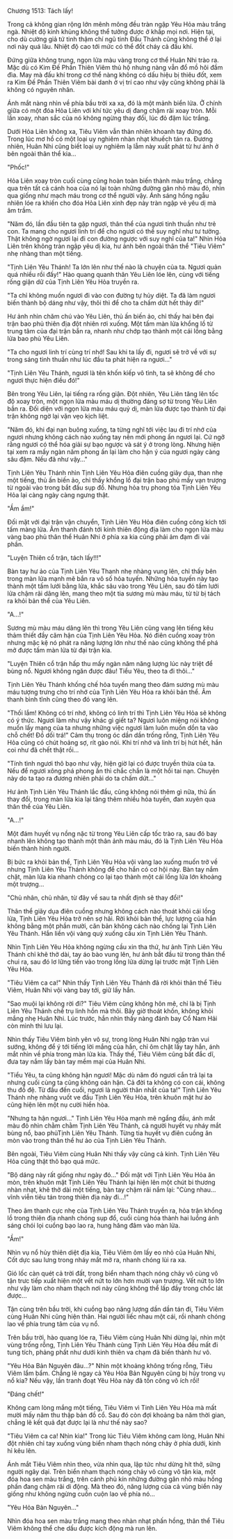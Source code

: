




Chương 1513: Tách lấy!


Trong cả không gian rộng lớn mênh mông đều tràn ngập Yêu Hỏa màu trắng ngà. Nhiệt độ kinh khủng không thể tưởng được ở khắp mọi nơi. Hiện tại, cho dù cường giả tứ tinh thậm chí ngũ tinh Đấu Thánh cũng không thể ở lại nơi này quá lâu. Nhiệt độ cao tới mức có thể đốt cháy cả đấu khí.

Đứng giữa không trung, ngọn lửa màu vàng trong cơ thể Huân Nhi trào ra. Mặc dù có Kim Đế Phần Thiên Viêm thủ hộ nhưng nàng vẫn đổ mồ hôi đầm đìa. May mà đấu khí trong cơ thể nàng không có dấu hiệu bị thiêu đốt, xem ra Kim Đế Phần Thiên Viêm bài danh ở vị trí cao như vậy cũng không phải là không có nguyên nhân.

Ánh mắt nàng nhìn về phía bầu trời xa xa, đó là một mảnh biển lửa. Ở chính giữa có một đóa Hỏa Liên với khí tức yêu dị đang chậm rãi xoay tròn. Mỗi lần xoay, nhan sắc của nó không ngừng thay đổi, lúc đỏ đậm lúc trắng.

Dưới Hỏa Liên không xa, Tiêu Viêm vẫn thản nhiên khoanh tay đứng đó. Trong lúc mơ hồ có một loại uy nghiêm nhàn nhạt khuếch tán ra. Đương nhiên, Huân Nhi cũng biết loại uy nghiêm lạ lẫm này xuất phát từ hư ảnh ở bên ngoài thân thể kia…

"Phốc!"

Hỏa Liên xoay tròn cuối cùng cũng hoàn toàn biến thành màu trắng, chẳng qua trên tất cả cánh hoa của nó lại toàn những đường gân nhỏ màu đỏ, nhìn qua giống như mạch máu trong cơ thể người vậy. Ánh sáng hồng ngẫu nhiên lóe ra khiến cho đóa Hỏa Liên xinh đẹp này tràn ngập vẻ yêu dị mà âm trầm.

"Năm đó, lần đầu tiên ta gặp ngươi, thân thể của ngươi tinh thuần như trẻ con. Ta mang cho ngươi linh trí để cho ngươi có thể suy nghĩ như tư tưởng. Thật không ngờ ngươi lại đi con đường ngược với suy nghĩ của ta!" Nhìn Hỏa Liên trên không tràn ngập yêu dị kia, hư ảnh bên ngoài thân thể "Tiêu Viêm" nhẹ nhàng than một tiếng.

"Tịnh Liên Yêu Thánh! Ta lớn lên như thế nào là chuyện của ta. Ngươi quản quá nhiều rồi đấy!" Hào quang quanh thân Yêu Liên lóe lên, cùng với tiếng rống giận dữ của Tịnh Liên Yêu Hỏa truyền ra.

"Ta chỉ không muốn ngươi đi vào con đường tự hủy diệt. Ta đã làm ngươi biến thành bộ dáng như vậy, thôi thì để cho ta chấm dứt hết thảy đi!"

Hư ảnh nhìn chăm chú vào Yêu Liên, thủ ấn biến ảo, chỉ thấy hai bên đại trận bao phủ thiên địa đột nhiên rơi xuống. Một tấm màn lửa khổng lồ từ trung tâm của đại trận bắn ra, nhanh như chớp tạo thành một cái lồng bằng lửa bao phủ Yêu Liên.

"Ta cho ngươi linh trí cùng trí nhớ! Sau khi ta lấy đi, ngươi sẽ trở về với sự trong sáng tinh thuần như lúc đầu ta phát hiện ra ngươi…"

"Tịnh Liên Yêu Thánh, ngươi là tên khốn kiếp vô tình, ta sẽ không để cho ngươi thực hiện điều đó!"

Bên trong Yêu Liên, lại tiếng ra rống giận. Đột nhiên, Yêu Liên tăng lên tốc độ xoay tròn, một ngọn lửa màu máu dị thường đáng sợ từ trong Yêu Liên bắn ra. Đối diện với ngọn lửa màu máu quỷ dị, màn lửa được tạo thành từ đại trận không ngờ lại vặn vẹo kịch liệt.

"Năm đó, khi đại nạn buông xuống, ta từng nghĩ tới việc lau đi trí nhớ của ngươi nhưng không cách nào xuống tay nên mới phong ấn ngươi lại. Cứ ngỡ rằng ngươi có thể hóa giải sự bạo ngược và sát ý ở trong lòng. Nhưng hiện tại xem ra mấy ngàn năm phong ấn lại làm cho hận ý của ngươi ngày càng sâu đậm. Nếu đã như vậy…"

Tịnh Liên Yêu Thánh nhìn Tịnh Liên Yêu Hỏa điên cuồng giãy dụa, than nhẹ một tiếng, thủ ấn biến ảo, chỉ thấy khổng lồ đại trận bao phủ mấy vạn trượng từ ngoài vào trong bắt đầu sụp đổ. Nhưng hỏa trụ phong tỏa Tịnh Liên Yêu Hỏa lại càng ngày càng ngưng thật.

"Ầm ầm!"

Đối mặt với đại trận vận chuyển, Tịnh Liên Yêu Hỏa điên cuồng công kích tới tấm màng lửa. Âm thanh đánh tới kinh thiên động địa làm cho ngọn lửa màu vàng bao phủ thân thể Huân Nhi ở phía xa kia cũng phải ảm đạm đi vài phần.

"Luyện Thiên cổ trận, tách lấy!!!"

Bàn tay hư ảo của Tịnh Liên Yêu Thanh nhẹ nhàng vung lên, chỉ thấy bên trong màn lửa mạnh mẽ bắn ra vô số hỏa tuyến. Những hỏa tuyến này tạo thành một tấm lưới bằng lửa, khắc sâu vào trong Yêu Liên, sau đó tấm lưới lửa chậm rãi dâng lên, mang theo một tia sương mù màu máu, từ từ bị tách ra khỏi bản thể của Yêu Liên.

"A…!"

Sương mù màu máu dâng lên thì trong Yêu Liên cũng vang lên tiếng kêu thảm thiết đầy căm hận của Tịnh Liên Yêu Hỏa. Nó điên cuồng xoay tròn nhưng mặc kệ nó phát ra năng lượng lớn như thế nào cũng không thể phá mở được tấm màn lửa từ đại trận kia.

"Luyện Thiên cổ trận hấp thu mấy ngàn năm năng lượng lúc này triệt để bùng nổ. Ngươi không ngăn được đâu! Tiểu Yêu, theo ta đi thôi…"

Tịnh Liên Yêu Thánh khống chế hỏa tuyến mang theo đám sương mù màu máu tượng trưng cho trí nhớ của Tịnh Liên Yêu Hỏa ra khỏi bản thể. Âm thanh bình tĩnh cũng theo đó vang lên.

"Thối lắm! Không có trí nhớ, không có linh trí thì Tịnh Liên Yêu Hỏa sẽ không có ý thức. Ngươi làm như vậy khác gì giết ta? Ngươi luôn miệng nói không muốn lấy mạng của ta nhưng những việc ngươi làm luôn muốn dồn ta vào chỗ chết! Đồ dối trá!" Cảm thụ trong óc dần dần trống rỗng, Tịnh Liên Yêu Hỏa cũng có chút hoảng sợ, rít gào nói. Khi trí nhớ và linh trí bị hút hết, hắn coi như đã chết thật rồi…

"Tính tình ngươi thô bạo như vậy, hiện giờ lại có được truyền thừa của ta. Nếu để ngươi xông phá phong ấn thì chắc chắn là một hồi tai nạn. Chuyện này do ta tạo ra đương nhiên phải do ta chấm dứt..."

Hư ảnh Tịnh Liên Yêu Thánh lắc đầu, cũng không nói thêm gì nữa, thủ ấn thay đổi, trong màn lửa kia lại tăng thêm nhiều hỏa tuyến, đan xuyên qua thân thể của Yêu Liên.

"A...!"

Một đám huyết vụ nồng nặc từ trong Yêu Liên cấp tốc trào ra, sau đó bay nhanh lên không tạo thành một thân ảnh màu máu, đó là Tịnh Liên Yêu Hỏa biến thành hình người.

Bị bức ra khỏi bản thể, Tịnh Liên Yêu Hỏa vội vàng lao xuống muốn trở về nhưng Tịnh Liên Yêu Thánh không để cho hắn có cơ hội này. Bàn tay nắm chặt, màn lửa kia nhanh chóng co lại tạo thành một cái lồng lửa lớn khoảng một trượng…

"Chủ nhân, chủ nhân, từ đây về sau ta nhất định sẽ thay đổi!"

Thân thể giãy dụa điên cuồng nhưng không cách nào thoát khỏi cái lồng lửa, Tịnh Liên Yêu Hỏa trở nên sợ hãi. Rời khỏi bản thể, lực lượng của hắn không bằng một phần mười, căn bản không cách nào chống lại Tịnh Liên Yêu Thánh. Hắn liền vội vàng quỳ xuống cầu xin Tịnh Liên Yêu Thánh.

Nhìn Tịnh Liên Yêu Hỏa không ngừng cầu xin tha thứ, hư ảnh Tịnh Liên Yêu Thánh chỉ khẽ thở dài, tay áo bào vung lên, hư ảnh bắt đầu từ trong thân thể chui ra, sau đó lơ lững tiến vào trong lồng lửa dừng lại trước mặt Tịnh Liên Yêu Hỏa.

"Tiêu Viêm ca ca!" Nhìn thấy Tịnh Liên Yêu Thánh đã rời khỏi thân thể Tiêu Viêm, Huân Nhi vội vàng bay tới, giữ lấy hắn.

"Sao muội lại không rời đi?" Tiêu Viêm cũng không hôn mê, chỉ là bị Tịnh Liên Yêu Thánh chế trụ linh hồn mà thôi. Bây giờ thoát khốn, không khỏi mắng nhẹ Huân Nhi. Lúc trước, hắn nhìn thấy nàng đánh bay Cổ Nam Hải còn mình thì lưu lại.

Nhìn thấy Tiêu Viêm bình yên vô sự, trong lòng Huân Nhi ngập tràn vui sướng, không để ý tới tiếng lời mắng của hắn, chỉ ôm chặt lấy tay hắn, ánh mắt nhìn về phía trong màn lửa kia. Thấy thế, Tiêu Viêm cũng bất đắc dĩ, đưa tay nắm lấy bàn tay mềm mại của Huân Nhi.

"Tiểu Yêu, ta cũng không hận ngươi! Mặc dù năm đó ngươi cắn trả lại ta nhưng cuối cùng ta cũng không oán hận. Cả đời ta không có con cái, không thu đồ đệ. Từ đầu đến cuối, ngươi là người thân nhất của ta!" Tịnh Liên Yêu Thánh nhẹ nhàng vuốt ve đầu Tịnh Liên Yêu Hỏa, trên khuôn mặt hư ảo cũng hiện lên một nụ cười hiền hòa.

"Nhưng ta hận ngươi…" Tịnh Liên Yêu Hỏa mạnh mẽ ngẩng đầu, ánh mắt màu đỏ nhìn chằm chằm Tịnh Liên Yêu Thánh, cả người huyết vụ nháy mắt bùng nổ, bao phủTịnh Liên Yêu Thánh. Từng tia huyết vụ điên cuồng ăn mòn vào trong thân thể hư ảo của Tịnh Liên Yêu Thánh.

Bên ngoài, Tiêu Viêm cùng Huân Nhi thấy vậy cũng cả kinh. Tịnh Liên Yêu Hỏa cũng thật thô bạo quá mức.

"Bộ dáng này rất giống như ngày đó…" Đối mặt với Tịnh Liên Yêu Hỏa ăn mòn, trên khuôn mặt Tịnh Liên Yêu Thánh lại hiện lên một chút bi thương nhàn nhạt, khẽ thở dài một tiếng, bàn tay chậm rãi nắm lại: "Cùng nhau… vĩnh viễn tiêu tán trong thiên địa này đi…!"

Theo âm thanh cực nhẹ của Tịnh Liên Yêu Thánh truyền ra, hỏa trận khổng lồ trong thiên địa nhanh chóng sụp đổ, cuối cùng hóa thành hai luồng ánh sáng chói lọi cuồng bạo lao ra, hung hăng đâm vào màn lửa.

"Ầm!"

Nhìn vụ nổ hủy thiên diệt địa kia, Tiêu Viêm ôm lấy eo nhỏ của Huân Nhi, Cốt dực sau lưng trong nháy mắt mở ra, nhanh chóng lùi ra xa.

Gió lốc càn quét cả trời đất, trong biển nham thạch nóng chảy vô cùng vô tận trưc tiếp xuất hiện một vết nứt to lớn hơn mười vạn trượng. Vết nứt to lớn như vậy làm cho nham thạch nơi này cũng không thể lấp đầy trong chốc lát được…

Tận cùng trên bầu trời, khi cuồng bạo năng lượng dần dần tán đi, Tiêu Viêm cùng Huân Nhi cũng hiện thân. Hai người liếc nhau một cái, rồi nhanh chóng lao về phía trung tâm của vụ nổ.

Trên bầu trời, hào quang lóe ra, Tiêu Viêm cùng Huân Nhi dừng lại, nhìn một vùng trống rỗng, Tịnh Liên Yêu Thánh cùng Tịnh Liên Yêu Hỏa đều mất đi tung tích, phảng phất như dưới kinh thiên va chạm đã biến thành hư vô.

"Yêu Hỏa Bản Nguyên đâu…?" Nhìn một khoảng không trống rỗng, Tiêu Viêm lẩm bẩm. Chẳng lẽ ngay cả Yêu Hỏa Bản Nguyên cũng bị hủy trong vụ nổ kia? Nếu vậy, lần tranh đoạt Yêu Hỏa này đã tốn công vô ích rồi!

"Đáng chết!"

Không cam lòng mắng một tiếng, Tiêu Viêm vì Tinh Liên Yêu Hỏa mà mất mười mấy năm thu thập bản đồ cổ. Sau đó còn đợi khoảng ba năm thời gian, chẳng lẽ kết quả đạt được lại là như thế này sao?

"Tiêu Viêm ca ca! Nhìn kìa!" Trong lúc Tiêu Viêm không cam lòng, Huân Nhi đột nhiên chỉ tay xuống vùng biển nham thạch nóng chảy ở phía dưới, kinh hỉ kêu lên.

Ánh mắt Tiêu Viêm nhìn theo, vừa nhìn qua, lập tức như dừng hít thở, sững người ngây dại. Trên biển nham thạch nóng chảy vô cùng vô tận kia, một đóa hoa sen màu trắng, trên cánh phủ kín những đường gân nhỏ màu hồng phấn đang chậm rãi di động. Mà theo đó, năng lượng của cả vùng biển này giống như không ngừng cuồn cuộn lao về phía nó…

"Yêu Hỏa Bản Nguyên..."

Nhìn đóa hoa sen màu trắng mang theo nhàn nhạt phấn hồng, thân thể Tiêu Viêm không thể che dấu được kích động mà run lên.





